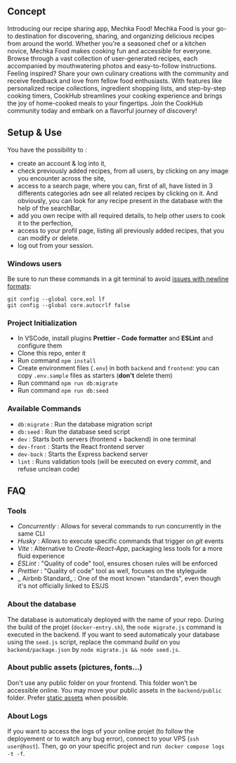 ## Concept

Introducing our recipe sharing app, Mechka Food! Mechka Food is your go-to destination for discovering, sharing, and organizing delicious recipes from around the world. Whether you're a seasoned chef or a kitchen novice, Mechka Food makes cooking fun and accessible for everyone. Browse through a vast collection of user-generated recipes, each accompanied by mouthwatering photos and easy-to-follow instructions. Feeling inspired? Share your own culinary creations with the community and receive feedback and love from fellow food enthusiasts. With features like personalized recipe collections, ingredient shopping lists, and step-by-step cooking timers, CookHub streamlines your cooking experience and brings the joy of home-cooked meals to your fingertips. Join the CookHub community today and embark on a flavorful journey of discovery!

## Setup & Use

You have the possibility to :
- create an account & log into it,
- check previously added recipes, from all users, by clicking on any image you encounter across the site,
- access to a search page, where you can, first of all, have listed in 3 differents categories adn see all related recipes by clicking on it. And obviously, you can look for any recipe present in the database with the help of the searchBar,
- add you own recipe with all required details, to help other users to cook it to the perfection,
- access to your profil page, listing all previously added recipes, that you can modify or delete.
- log out from your session.

### Windows users

Be sure to run these commands in a git terminal to avoid [issues with newline formats](https://en.wikipedia.org/wiki/Newline#Issues_with_different_newline_formats):

```
git config --global core.eol lf
git config --global core.autocrlf false
```

### Project Initialization

- In VSCode, install plugins **Prettier - Code formatter** and **ESLint** and configure them
- Clone this repo, enter it
- Run command `npm install`
- Create environment files (`.env`) in both `backend` and `frontend`: you can copy `.env.sample` files as starters (**don't** delete them)
- Run command `npm run db:migrate`
- Run command `npm run db:seed`

### Available Commands

- `db:migrate` : Run the database migration script
- `db:seed` : Run the database seed script
- `dev` : Starts both servers (frontend + backend) in one terminal
- `dev-front` : Starts the React frontend server
- `dev-back` : Starts the Express backend server
- `lint` : Runs validation tools (will be executed on every _commit_, and refuse unclean code)

## FAQ

### Tools

- _Concurrently_ : Allows for several commands to run concurrently in the same CLI
- _Husky_ : Allows to execute specific commands that trigger on _git_ events
- _Vite_ : Alternative to _Create-React-App_, packaging less tools for a more fluid experience
- _ESLint_ : "Quality of code" tool, ensures chosen rules will be enforced
- _Prettier_ : "Quality of code" tool as well, focuses on the styleguide
- _ Airbnb Standard_ : One of the most known "standards", even though it's not officially linked to ES/JS

### About the database

The database is automaticaly deployed with the name of your repo. During the build of the projet (`docker-entry.sh`), the `node migrate.js` command is executed in the backend. If you want to seed automaticaly your database using the `seed.js` script, replace the command _build_ on you `backend/package.json` by `node migrate.js && node seed.js`.

### About public assets (pictures, fonts...)

Don't use any public folder on your frontend. This folder won't be accessible online. You may move your public assets in the `backend/public` folder. Prefer [static assets](https://vitejs.dev/guide/assets) when possible.

### About Logs

If you want to access the logs of your online projet (to follow the deployement or to watch any bug error), connect to your VPS (`ssh user@host`).
Then, go on your specific project and run  `docker compose logs -t -f`.
